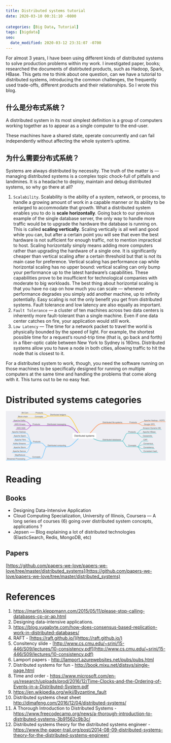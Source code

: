 ```yaml
---
title: Distributed systems tutorial
date: 2020-03-10 00:31:10 -0800

categories: [Big Data, Tutorial]
tags: [bigdata]
seo:
  date_modified: 2020-03-12 23:31:07 -0700
---
```


For almost 3 years, I have been using different kinds of distributed systems to solve production problems within my work. I investigated paper, books; researched the documents of distirbuted products, such as Hadoop, Spark, HBase. This gets me to think about one question, can we have a tutorial to distributed systems, introducing the common challenges, the frequently used trade-offs, different products and their relationships. So I wrote this blog. 

## 什么是分布式系统？
A distributed system in its most simplest definition is a group of computers working together as to appear as a single computer to the end-user.

These machines have a shared state, operate concurrently and can fail independently without affecting the whole system’s uptime.

## 为什么需要分布式系统？
Systems are always distributed by necessity. The truth of the matter is — managing distributed systems is a complex topic chock-full of pitfalls and landmines. It is a headache to deploy, maintain and debug distributed systems, so why go there at all?

1.  ``Scalability``. Scalability is the ability of a system, network, or process, to handle a growing amount of work in a capable manner or its ability to be enlarged to accommodate that growth. What a distributed system enables you to do is **scale horizontally**.  Going back to our previous example of the single database server, the only way to handle more traffic would be to upgrade the hardware the database is running on. This is called **scaling vertically**. Scaling vertically is all well and good while you can, but after a certain point you will see that even the best hardware is not sufficient for enough traffic, not to mention impractical to host. Scaling horizontally simply means adding more computers rather than upgrading the hardware of a single one. It is significantly cheaper than vertical scaling after a certain threshold but that is not its main case for preference. Vertical scaling has performance cap while horizontal scaling has no upper bound: vertical scaling can only bump your performance up to the latest hardware’s capabilities. These capabilities prove to be insufficient for technological companies with moderate to big workloads. The best thing about horizontal scaling is that you have no cap on how much you can scale — whenever performance degrades you simply add another machine, up to infinity potentially. Easy scaling is not the only benefit you get from distributed systems. Fault tolerance and low latency are also equally as important.
2. ``Fault Tolerance`` — a cluster of ten machines across two data centers is inherently more fault-tolerant than a single machine. Even if one data center catches on fire, your application would still work.
3. ``Low Latency`` — The time for a network packet to travel the world is physically bounded by the speed of light. For example, the shortest possible time for a request‘s round-trip time (that is, go back and forth) in a fiber-optic cable between New York to Sydney is 160ms. Distributed systems allow you to have a node in both cities, allowing traffic to hit the node that is closest to it.

For a distributed system to work, though, you need the software running on those machines to be specifically designed for running on multiple computers at the same time and handling the problems that come along with it. This turns out to be no easy feat.

# Distributed systems categories

![image](/assets/images/distributed_systems_overview.png)

# Reading
## Books
* Designing Data-Intensive Application
* Cloud Computing Specialization, University of Illinois, Coursera — A long series of courses (6) going over distributed system concepts, applications ?
* Jepsen — Blog explaining a lot of distributed technologies (ElasticSearch, Redis, MongoDB, etc)

## Papers
[https://github.com/papers-we-love/papers-we-love/tree/master/distributed_systems](https://github.com/papers-we-love/papers-we-love/tree/master/distributed_systems)

# References
1. https://martin.kleppmann.com/2015/05/11/please-stop-calling-databases-cp-or-ap.html
2. Designing data-intensive applications. 
3. https://blog.yugabyte.com/how-does-consensus-based-replication-work-in-distributed-databases/
4. RAFT - [https://raft.github.io/](https://raft.github.io/)
5. Consitency slide - [http://www.cs.cmu.edu/~srini/15-446/S09/lectures/10-consistency.pdf](http://www.cs.cmu.edu/~srini/15-446/S09/lectures/10-consistency.pdf)
6. Lamport papers - http://lamport.azurewebsites.net/pubs/pubs.html
7. Distributed systems for fun - http://book.mixu.net/distsys/single-page.html
8. Time and order - https://www.microsoft.com/en-us/research/uploads/prod/2016/12/Time-Clocks-and-the-Ordering-of-Events-in-a-Distributed-System.pdf
9. https://en.wikipedia.org/wiki/Byzantine_fault
10. Distributed systems cheat sheet
http://dimafeng.com/2016/12/04/distributed-systems/
11. A Thorough Introduction to Distributed Systems - https://www.freecodecamp.org/news/a-thorough-introduction-to-distributed-systems-3b91562c9b3c/
12. Distributed systems theory for the distributed systems engineer - https://www.the-paper-trail.org/post/2014-08-09-distributed-systems-theory-for-the-distributed-systems-engineer/


